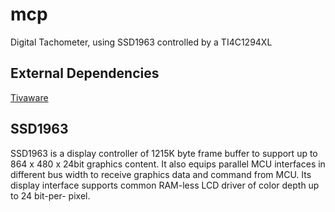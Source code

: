 # mcp
Digital Tachometer, using SSD1963 controlled by a TI4C1294XL

## External Dependencies
[Tivaware](http://software-dl.ti.com/tiva-c/SW-TM4C/latest/index_FDS.html)
## SSD1963
SSD1963 is a display controller of 1215K byte frame buffer to support up to 864 x 480 x 24bit graphics
content. It also equips parallel MCU interfaces in different bus width to receive graphics data and command
from MCU. Its display interface supports common RAM-less LCD driver of color depth up to 24 bit-per-
pixel.
